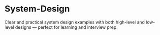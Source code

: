 # System-Design
Clear and practical system design examples with both high-level and low-level designs — perfect for learning and interview prep.
